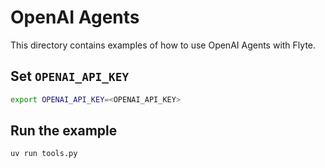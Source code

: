 # OpenAI Agents

This directory contains examples of how to use OpenAI Agents with Flyte.

## Set `OPENAI_API_KEY`

```bash
export OPENAI_API_KEY=<OPENAI_API_KEY>
```

## Run the example

```bash
uv run tools.py
```

